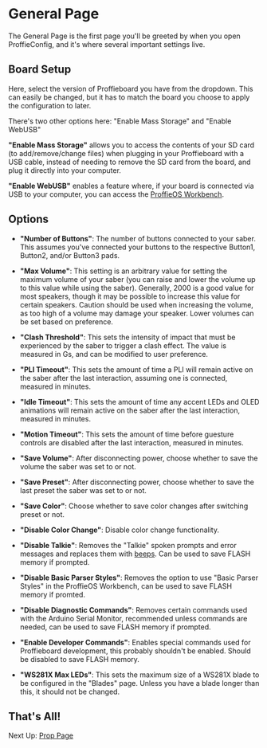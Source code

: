 # General Page

The General Page is the first page you'll be greeted by when you open ProffieConfig, and it's where several important settings live.

## Board Setup

Here, select the version of Proffieboard you have from the dropdown. This can easily be changed, but it has to match the board you choose to apply the configuration to later.

There's two other options here: "Enable Mass Storage" and "Enable WebUSB"

**"Enable Mass Storage"** allows you to access the contents of your SD card (to add/remove/change files) when plugging in your Proffieboard with a USB cable, instead of needing to remove the SD card from the board, and plug it directly into your computer.

**"Enable WebUSB"** enables a feature where, if your board is connected via USB to your computer, you can access the [ProffieOS Workbench](https://pod.hubbe.net/tools/workbench.html).

## Options

- **"Number of Buttons"**: The number of buttons connected to your saber. This assumes you've connected your buttons to the respective Button1, Button2, and/or Button3 pads.
- **"Max Volume"**: This setting is an arbitrary value for setting the maximum volume of your saber (you can raise and lower the volume up to this value while using the saber). Generally, 2000 is a good value for most speakers, though it may be possible to increase this value for certain speakers. Caution should be used when increasing the volume, as too high of a volume may damage your speaker. Lower volumes can be set based on preference.
- **"Clash Threshold"**: This sets the intensity of impact that must be experienced by the saber to trigger a clash effect. The value is measured in Gs, and can be modified to user preference.
- **"PLI Timeout"**: This sets the amount of time a PLI will remain active on the saber after the last interaction, assuming one is connected, measured in minutes.
- **"Idle Timeout"**: This sets the amount of time any accent LEDs and OLED animations will remain active on the saber after the last interaction, measured in minutes.
- **"Motion Timeout"**: This sets the amount of time before guesture controls are disabled after the last interaction, measured in minutes.

- **"Save Volume"**: After disconnecting power, choose whether to save the volume the saber was set to or not.
- **"Save Preset"**: After disconnecting power, choose whether to save the last preset the saber was set to or not.
- **"Save Color"**: Choose whether to save color changes after switching preset or not.
- **"Disable Color Change"**: Disable color change functionality.
- **"Disable Talkie"**: Removes the "Talkie" spoken prompts and error messages and replaces them with [beeps](https://pod.hubbe.net/troubleshooting/beep_codes.html). Can be used to save FLASH memory if prompted.
- **"Disable Basic Parser Styles"**: Removes the option to use "Basic Parser Styles" in the ProffieOS Workbench, can be used to save FLASH memory if promted.
- **"Disable Diagnostic Commands"**: Removes certain commands used with the Arduino Serial Monitor, recommended unless commands are needed, can be used to save FLASH memory if prompted.
- **"Enable Developer Commands"**: Enables special commands used for Proffieboard development, this probably shouldn't be enabled. Should be disabled to save FLASH memory.
- **"WS281X Max LEDs"**: This sets the maximum size of a WS281X blade to be configured in the "Blades" page. Unless you have a blade longer than this, it should not be changed.

## That's All!

Next Up: [Prop Page](/docs/props.md)
